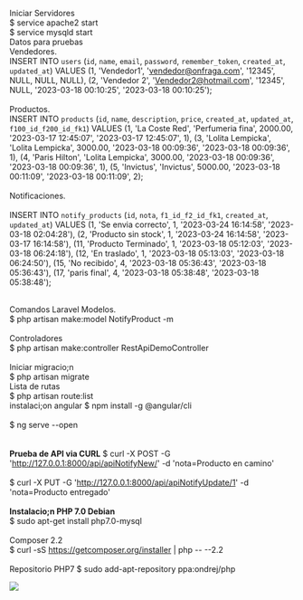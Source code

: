 Iniciar Servidores
<br>
$ service apache2 start 
<br>
$ service mysqld start 
<br>
Datos para pruebas
<br>
Vendedores.
<br>
INSERT INTO `users` (`id`, `name`, `email`, `password`, `remember_token`, `created_at`, `updated_at`) VALUES
(1, 'Vendedor1', 'vendedor@onfraga.com', '12345', NULL, NULL, NULL),
(2, 'Vendedor 2', 'Vendedor2@hotmail.com', '12345', NULL, '2023-03-18 00:10:25', '2023-03-18 00:10:25');
<br><br>
Productos.
<br>
INSERT INTO `products` (`id`, `name`, `description`, `price`, `created_at`, `updated_at`, `f100_id_f200_id_fk1`) VALUES
(1, 'La Coste Red', 'Perfumeria fina', 2000.00, '2023-03-17 12:45:07', '2023-03-17 12:45:07', 1),
(3, 'Lolita Lempicka', 'Lolita Lempicka', 3000.00, '2023-03-18 00:09:36', '2023-03-18 00:09:36', 1),
(4, 'Paris Hilton', 'Lolita Lempicka', 3000.00, '2023-03-18 00:09:36', '2023-03-18 00:09:36', 1),
(5, 'Invictus', 'Invictus', 5000.00, '2023-03-18 00:11:09', '2023-03-18 00:11:09', 2);
<br><br>
Notificaciones.
<br><br>
INSERT INTO `notify_products` (`id`, `nota`, `f1_id_f2_id_fk1`, `created_at`, `updated_at`) VALUES
(1, 'Se envia correcto', 1, '2023-03-24 16:14:58', '2023-03-18 02:04:28'),
(2, 'Producto sin stock', 1, '2023-03-24 16:14:58', '2023-03-17 16:14:58'),
(11, 'Producto Terminado', 1, '2023-03-18 05:12:03', '2023-03-18 06:24:18'),
(12, 'En traslado', 1, '2023-03-18 05:13:03', '2023-03-18 06:24:50'),
(15, 'No recibido', 4, '2023-03-18 05:36:43', '2023-03-18 05:36:43'),
(17, 'paris final', 4, '2023-03-18 05:38:48', '2023-03-18 05:38:48');
<br>
<br>

Comandos Laravel
Modelos.<br>
$ php artisan make:model NotifyProduct -m     
<br>
Controladores<br>
$ php artisan make:controller RestApiDemoController  
<br>
Iniciar migracio;n<br>
$ php artisan migrate 
<br>Lista de rutas<br>
$ php artisan route:list 
<br>
instalaci;on angular
$ npm install -g @angular/cli   
<br>
$ ng serve --open    
<br>
<br>
<b>Prueba de API via CURL</b>
$ curl -X POST -G 'http://127.0.0.1:8000/api/apiNotifyNew/' -d 'nota=Producto en camino'  
<br>
$ curl -X PUT -G 'http://127.0.0.1:8000/api/apiNotifyUpdate/1' -d 'nota=Producto entregado' 
<br><br>
<b>Instalacio;n PHP 7.0 Debian</b>
<br>
$ sudo apt-get install php7.0-mysql 
<br>
<br>
Composer 2.2<br>
$ curl -sS https://getcomposer.org/installer | php -- --2.2  
<br>
Repositorio PHP7
$ sudo add-apt-repository ppa:ondrej/php 

<img src="http://www.onfraga.com/valley.png">



